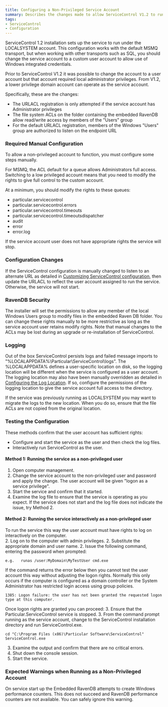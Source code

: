 ```yaml
---
title: Configuring a Non-Privileged Service Account
summary: Describes the changes made to allow ServiceControl V1.2 to run as a low privilege domain account
tags:
- ServiceControl
- Configuration
---
```


ServiceControl 1.2 installation sets up the service to run under the LOCALSYSTEM account.  This configuration works with the default MSMQ transport, but when working with other transports such as SQL, you should change the service account to a custom user account to allow use of Windows integrated credentials. 

Prior to ServiceControl V1.2 it was possible to change the account to a user account but that account required local administrator privileges. From V1.2, a lower privilege domain account can operate as the service account. 

Specifically, these are the changes:

- The URLACL registration is only attempted if the service account has Administrator privileges
- The file system ACLs on the folder containing the embedded RavenDB allow read/write access by members of the "Users" group
- For the default URLACL registration, members of the Windows "Users" group are authorized to listen on the endpoint URL

### Required Manual Configuration

To allow a non-privileged account to function, you must configure some steps manually. 

For MSMQ, the ACL default for a queue allows Administrators full access.  Switching to a low privileged account means that you need to modify the rights to give full control to the custom account.

At a minimum, you should modify the rights to these queues:

- particular.servicecontrol
- particular.servicecontrol.errors
- particular.servicecontrol.timeouts
- particular.servicecontrol.timeoutsdispatcher
- audit
- error
- error.log

If the service account user does not have appropriate rights the service will stop.

### Configuration Changes

If the ServiceControl configuration is manually changed to listen to an alternate URL as detailed in  [Customizing ServiceControl configuration](creating-config-file.md), then update the URLACL to reflect the user account assigned to run the service.  Otherwise, the service will not start.

### RavenDB Security

The installer will set the permissions to allow any member of the local Windows Users group to modify files in the embedded Raven DB folder.  You can change these rights manually to be more restrictive as long as the service account user retains modify rights.  Note that manual changes to the ACLs may be lost during an upgrade or re-installation of ServiceControl.  

### Logging 

Out of the box ServiceControl persists logs and failed message imports to "%LOCALAPPDATA%\Particular\ServiceControl\logs".  The %LOCALAPPDATA% defines a user-specific location on disk, so the logging location will be different when the service is configured as a user account.      
The logging location may also have been manually overridden as detailed in [Configuring the Log Location](setting-custom-log-location.md). If so, configure the permissions of the logging location to give the service account full access to the directory.

If the service was previously running as LOCALSYSTEM you may want to migrate the logs to the new location.  When you do so,  ensure that the file ACLs are not copied from the original location.     

### Testing the Configuration

These methods confirm that the user account has sufficient rights:
 - Configure and start the service as the user and then check the log files.   
 - Interactively run ServiceControl as the user.

#### Method 1: Running the service as a non-privileged user 

1. Open computer management.
1. Change the service account to the non-privileged user and password and apply the change. The user account will be given "logon as a service privilege".
1. Start the service and confirm that it started.
1. Examine the log file to ensure that the service is operating as you expect. If the service does not start and the log file does not indicate the issue, try Method 2.

#### Method 2: Running the service interactively as a non-privileged user 

To run the service this way the user account must have rights to log on interactively on the computer.  
2. Log on to the computer with admin privileges. 
2. Substitute the appropriate domain and user name. 
2. Issue the following command, entering the password when prompted:

```
e.g.   runas /user:MyDomain\MyTestUser cmd.exe

```
If the command returns the error below then you cannot test the user account this way without adjusting the logon rights.  Normally this only occurs if the computer is configured as a domain controller or the System Administrator has restricted login access using group policies. 
``` 
1385: Logon failure: the user has not been granted the requested logon type at this computer.
```
Once logon rights are granted you can proceed: 
3. Ensure that the Particular.ServiceControl service is stopped. 
3. From the command prompt running as the service account, change to the ServiceControl installation directory and run ServiceControl.exe. 

```
cd "C:\Program Files (x86)\Particular Software\ServiceControl"
ServiceControl.exe 
```
3. Examine the output and confirm that there are no critical errors.
3. Shut down the console session. 
3. Start the service.

### Expected Warnings when Running as a Non-Privileged Account

On service start up the Embedded RavenDB attempts to create Windows performance counters. This does not succeed and RavenDB performance counters are not available.
You can safely ignore this warning.
